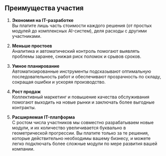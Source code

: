 ## **Преимущества участия**

1. **Экономия на IT-разработке**  
   Вы платите лишь часть стоимости каждого решения (от простых модулей до комплексных AI-систем), деля расходы с другими участниками.

2. **Меньше простоев**  
   Аналитика и автоматический контроль помогают выявлять проблемы заранее, снижая риск поломок и срывов сроков.

3. **Умное планирование**  
   Автоматизированные инструменты подсказывают оптимальную последовательность работ и обеспечивают прозрачность по складу, сокращая ошибки и ускоряя производство.

4. **Рост продаж**  
   Коллективный маркетинг и повышение качества обслуживания помогают выходить на новые рынки и заключать более выгодные контракты.

5. **Расширяемая IT-платформа**  
   С ростом числа участников мы совместно разрабатываем новые модули, и их количество увеличивается буквально в геометрической прогрессии. Вы платите только за те решения, которые действительно необходимы вашему бизнесу, и можете легко подключать более сложные  модули  по мере развития вашей компании.






